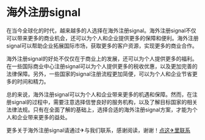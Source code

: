 # 海外注册signal

在当今全球化的时代，越来越多的人选择在海外注册signal。海外注册signal不仅可以带来更多的商业机会，还可以为个人和企业提供更多的保障和便利。海外注册signal可以帮助企业拓展国际市场，获取更多的客户资源，实现更多的商业合作。

海外注册signal的好处不仅仅在于商业上的发展，还可以为个人提供更多的福利。在一些国际商业中心注册signal可以为个人提供更多的税收优惠，以及更加完善的法律保障。另外，一些国家的signal注册流程更加简便，可以为个人和企业节省更多的时间和精力。

总的来说，海外注册signal可以为个人和企业带来更多的机遇和保障。然而，在注册signal的过程中，需要注意选择信誉良好的服务机构，以及了解目标国家的相关法律法规。只有在全面了解的基础上，选择合适的海外注册signal方案，才能为个人和企业带来更多的益处。

更多关于海外注册signal请通过✈与我们联系，感谢阅读，谢谢！[点这✈里联系](https://1.k02.cc)